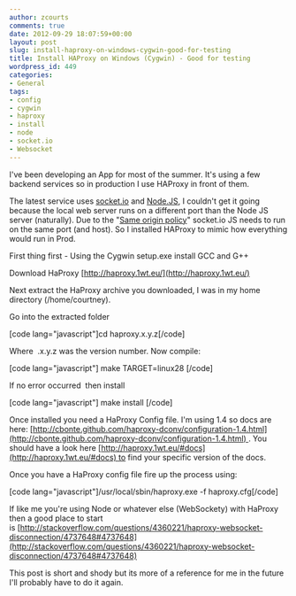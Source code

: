 ```yaml
---
author: zcourts
comments: true
date: 2012-09-29 18:07:59+00:00
layout: post
slug: install-haproxy-on-windows-cygwin-good-for-testing
title: Install HAProxy on Windows (Cygwin) - Good for testing
wordpress_id: 449
categories:
- General
tags:
- config
- cygwin
- haproxy
- install
- node
- socket.io
- Websocket
---
```


I've been developing an App for most of the summer. It's using a few backend services so in production I use HAProxy in front of them.

The latest service uses [socket.io](http://socket.io) and [Node.JS](http://nodejs.org/), I couldn't get it going because the local web server runs on a different port than the Node JS server (naturally). Due to the "[Same origin policy](http://en.wikipedia.org/wiki/Same_origin_policy)" socket.io JS needs to run on the same port (and host). So I installed HAProxy to mimic how everything would run in Prod.

<!-- more -->First thing first - Using the Cygwin setup.exe install GCC and G++

Download HaProxy [http://haproxy.1wt.eu/](http://haproxy.1wt.eu/)

Next extract the HaProxy archive you downloaded, I was in my home directory (/home/courtney).

Go into the extracted folder

[code lang="javascript"]cd haproxy.x.y.z[/code]

Where  .x.y.z was the version number. Now compile:

[code lang="javascript"]
make TARGET=linux28
[/code]

If no error occurred  then install

[code lang="javascript"]
make install
[/code]

Once installed you need a HaProxy Config file. I'm using 1.4 so docs are here: [http://cbonte.github.com/haproxy-dconv/configuration-1.4.html](http://cbonte.github.com/haproxy-dconv/configuration-1.4.html) . You should have a look here [http://haproxy.1wt.eu/#docs](http://haproxy.1wt.eu/#docs) to find your specific version of the docs.

Once you have a HaProxy config file fire up the process using:

[code lang="javascript"]/usr/local/sbin/haproxy.exe -f haproxy.cfg[/code]

If like me you're using Node or whatever else (WebSockety) with HaProxy then a good place to start is [http://stackoverflow.com/questions/4360221/haproxy-websocket-disconnection/4737648#4737648](http://stackoverflow.com/questions/4360221/haproxy-websocket-disconnection/4737648#4737648)

This post is short and shody but its more of a reference for me in the future I'll probably have to do it again.
